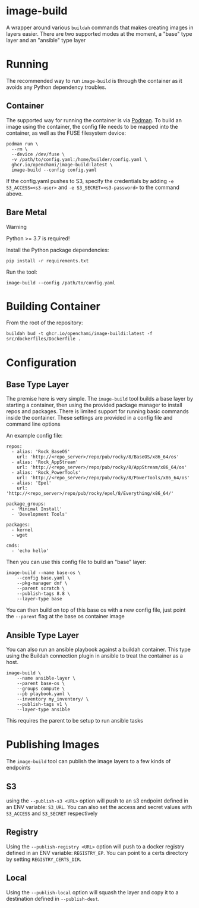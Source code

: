 # image-build

A wrapper around various `buildah` commands that makes creating images in layers easier.
There are two supported modes at the moment, a "base" type layer and an "ansible" type layer

# Running

The recommended way to run `image-build` is through the container as it avoids any Python dependency troubles.

## Container

The supported way for running the container is via [Podman](https://podman.io/).
To build an image using the container, the config file needs to be mapped into the container, as well as the FUSE filesystem device:

```
podman run \
  --rm \
  --device /dev/fuse \
  -v /path/to/config.yaml:/home/builder/config.yaml \
  ghcr.io/openchami/image-build:latest \
  image-build --config config.yaml
```

If the config.yaml pushes to S3, specify the credentials by adding `-e S3_ACCESS=<s3-user>` and `-e S3_SECRET=<s3-password>` to the command above.

## Bare Metal

> [!WARNING]
> Python >= 3.7 is required!

Install the Python package dependencies:
```
pip install -r requirements.txt
```

Run the tool:
```
image-build --config /path/to/config.yaml
```

# Building Container

From the root of the repository:
```
buildah bud -t ghcr.io/openchami/image-buildi:latest -f src/dockerfiles/Dockerfile .
```

# Configuration

## Base Type Layer

The premise here is very simple. The `image-build` tool builds a base layer by starting a container, then using the provided package manager to install repos and packages. There is limited support for running basic commands inside the container. These settings are provided in a config file and command line options

An example config file:
```
repos:
  - alias: 'Rock_BaseOS'
    url: 'http://<repo_server>/repo/pub/rocky/8/BaseOS/x86_64/os'
  - alias: 'Rock_AppStream'
    url: 'http://<repo_server>/repo/pub/rocky/8/AppStream/x86_64/os'
  - alias: 'Rock_PowerTools'
    url: 'http://<repo_server>/repo/pub/rocky/8/PowerTools/x86_64/os'
  - alias: 'Epel'
    url: 'http://<repo_server>/repo/pub/rocky/epel/8/Everything/x86_64/'

package_groups:
  - 'Minimal Install'
  - 'Development Tools'

packages:
  - kernel
  - wget

cmds:
  - 'echo hello'
```

Then you can use this config file to build an "base" layer:
```
image-build --name base-os \
    --config base.yaml \
    --pkg-manager dnf \
    --parent scratch \
    --publish-tags 8.8 \
    --layer-type base
```

You can then build on top of this base os with a new config file, just point the `--parent` flag at the base os container image


## Ansible Type Layer

You can also run an ansible playbook against a buildah container. This type using the Buildah connection plugin in ansible to treat the container as a host.
```
image-build \
    --name ansible-layer \
    --parent base-os \
    --groups compute \
    --pb playbook.yaml \
    --inventory my_inventory/ \
    --publish-tags v1 \
    --layer-type ansible
```

This requires the parent to be setup to run ansible tasks


# Publishing Images

The `image-build` tool can publish the image layers to a few kinds of endpoints

## S3

using the `--publish-s3 <URL>` option will push to an s3 endpoint defined in an ENV variable: `S3_URL`.
You can also set the access and secret values with `S3_ACCESS` and `S3_SECRET` respectively

## Registry

Using the `--publish-registry <URL>` option will push to a docker registry defined in an ENV variable: `REGISTRY_EP`. You can point to a certs directory by setting `REGISTRY_CERTS_DIR`.

## Local

Using the `--publish-local` option will squash the layer and copy it to a destination defined in `--publish-dest`.

